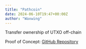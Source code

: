```yaml
---
title: "Pathcoin"
date: 2024-06-10T19:47+00:00Z
author: "Waxwing"
---
```


Transfer ownership of UTXO off-chain

Proof of Concept: [GitHub Repository](https://github.com/AdamISZ/pathcoin-poc)
